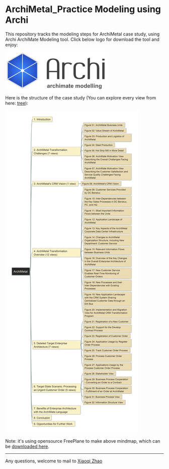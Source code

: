 # ArchiMetal_Practice Modeling using Archi
 
 This repository tracks the modeling steps for ArchiMetal case study, using Archi ArchiMate Modeling tool. Click below logo for download the tool and enjoy:

[![Archi_Logl](./img/Archi_Logo.png)](https://www.archimatetool.com/download/)

Here is the structure of the case study (You can explore every view from here: [tree](./ArchiMetal-Views-Structure.html)):

![file structure](img/ArchiMetal-Views-Structure.jpg)

Note: it's using opensource FreePlane to make above mindmap, which can be [downloaded here](https://sourceforge.net/projects/freeplane/).

---
Any questions, welcome to mail to [Xiaoqi Zhao](mailto:xiaoqizhao@outlook.com)